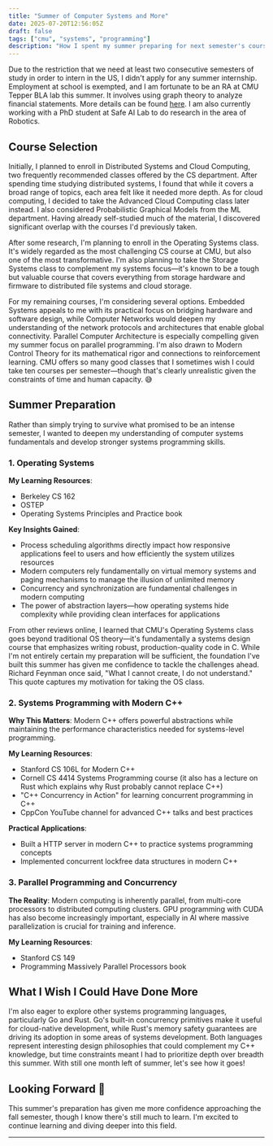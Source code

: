 ```yaml
---
title: "Summer of Computer Systems and More"
date: 2025-07-20T12:56:05Z
draft: false
tags: ["cmu", "systems", "programming"]
description: "How I spent my summer preparing for next semester's courses in computer systems and diving deeper into C++."
---
```



Due to the restriction that we need at least two consecutive semesters of study in order to intern in the US, I didn't apply for any summer internship. Employment at school is exempted, and I am fortunate to be an RA at CMU Tepper BLA lab this summer. It involves using graph theory to analyze financial statements. More details can be found [here](https://www.cmu.edu/tepper/news/stories/2025/april/using-graph-theory-ph.d-student-jane-jaeyeon-pyo-demystifies-financial-statements.html). I am also currently working with a PhD student at Safe AI Lab to do research in the area of Robotics.

## Course Selection 

Initially, I planned to enroll in Distributed Systems and Cloud Computing, two frequently recommended classes offered by the CS department. After spending time studying distributed systems, I found that while it covers a broad range of topics, each area felt like it needed more depth. As for cloud computing, I decided to take the Advanced Cloud Computing class later instead. I also considered Probabilistic Graphical Models from the ML department. Having already self-studied much of the material, I discovered significant overlap with the courses I'd previously taken. 

After some research, I'm planning to enroll in the Operating Systems class. It's widely regarded as the most challenging CS course at CMU, but also one of the most transformative. I'm also planning to take the Storage Systems class to complement my systems focus—it's known to be a tough but valuable course that covers everything from storage hardware and firmware to distributed file systems and cloud storage.

For my remaining courses, I'm considering several options. Embedded Systems appeals to me with its practical focus on bridging hardware and software design, while Computer Networks would deepen my understanding of the network protocols and architectures that enable global connectivity. Parallel Computer Architecture is especially compelling given my summer focus on parallel programming. I'm also drawn to Modern Control Theory for its mathematical rigor and connections to reinforcement learning. CMU offers so many good classes that I sometimes wish I could take ten courses per semester—though that's clearly unrealistic given the constraints of time and human capacity. 😅


## Summer Preparation 

Rather than simply trying to survive what promised to be an intense semester, I wanted to deepen my understanding of computer systems fundamentals and develop stronger systems programming skills.

### 1. Operating Systems 

**My Learning Resources**:
- Berkeley CS 162 
- OSTEP
- Operating Systems Principles and Practice book

**Key Insights Gained**:
- Process scheduling algorithms directly impact how responsive applications feel to users and how efficiently the system utilizes resources
- Modern computers rely fundamentally on virtual memory systems and paging mechanisms to manage the illusion of unlimited memory
- Concurrency and synchronization are fundamental challenges in modern computing
- The power of abstraction layers—how operating systems hide complexity while providing clean interfaces for applications

From other reviews online, I learned that CMU's Operating Systems class goes beyond traditional OS theory—it's fundamentally a systems design course that emphasizes writing robust, production-quality code in C. While I'm not entirely certain my preparation will be sufficient, the foundation I've built this summer has given me confidence to tackle the challenges ahead.  Richard Feynman once said, "What I cannot create, I do not understand." This quote captures my motivation for taking the OS class. 


### 2. Systems Programming with Modern C++ 

**Why This Matters**: Modern C++ offers powerful abstractions while maintaining the performance characteristics needed for systems-level programming.

**My Learning Resources**:
- Stanford CS 106L for Modern C++ 
- Cornell CS 4414 Systems Programming course (it also has a lecture on Rust which explains why Rust probably cannot replace C++)
- "C++ Concurrency in Action" for learning concurrent programming in C++
- CppCon YouTube channel for advanced C++ talks and best practices

**Practical Applications**:
- Built a HTTP server in modern C++ to practice systems programming concepts
- Implemented concurrent lockfree data structures in modern C++

### 3. Parallel Programming and Concurrency 

**The Reality**: Modern computing is inherently parallel, from multi-core processors to distributed computing clusters. GPU programming with CUDA has also become increasingly important, especially in AI where massive parallelization is crucial for training and inference. 

**My Learning Resources**:
- Stanford CS 149 
- Programming Massively Parallel Processors book

## What I Wish I Could Have Done More 

I'm also eager to explore other systems programming languages, particularly Go and Rust. Go's built-in concurrency primitives make it useful for cloud-native development, while Rust's memory safety guarantees are driving its adoption in some areas of systems development. Both languages represent interesting design philosophies that could complement my C++ knowledge, but time constraints meant I had to prioritize depth over breadth this summer. With still one month left of summer, let's see how it goes!

## Looking Forward 🌟

This summer's preparation has given me more confidence approaching the fall semester, though I know there's still much to learn. I'm excited to continue learning and diving deeper into this field. 


---
